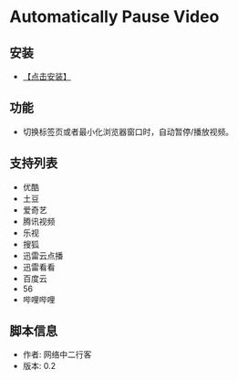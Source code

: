 # Automatically Pause Video #

## 安装 ##
* [【点击安装】](https://userscript.firefoxcn.net/js/Automatically_Pause_Video.user.js)

## 功能 ##
* 切换标签页或者最小化浏览器窗口时，自动暂停/播放视频。

## 支持列表 ##
* 优酷
* 土豆 
* 爱奇艺 
* 腾讯视频 
* 乐视 
* 搜狐 
* 迅雷云点播
* 迅雷看看 
* 百度云 
* 56 
* 哔哩哔哩

## 脚本信息 ##
* 作者: 网络中二行客
* 版本: 0.2
